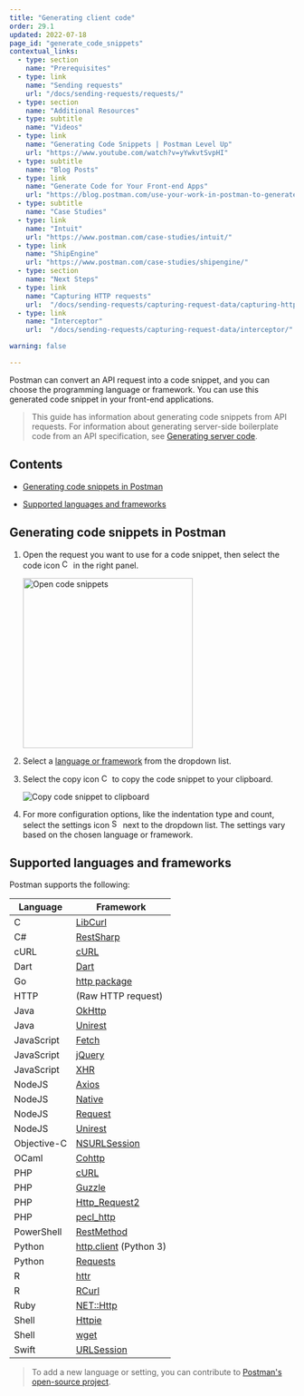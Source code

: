 ```yaml
---
title: "Generating client code"
order: 29.1
updated: 2022-07-18
page_id: "generate_code_snippets"
contextual_links:
  - type: section
    name: "Prerequisites"
  - type: link
    name: "Sending requests"
    url: "/docs/sending-requests/requests/"
  - type: section
    name: "Additional Resources"
  - type: subtitle
    name: "Videos"
  - type: link
    name: "Generating Code Snippets | Postman Level Up"
    url: "https://www.youtube.com/watch?v=yYwkvtSvpHI"
  - type: subtitle
    name: "Blog Posts"
  - type: link
    name: "Generate Code for Your Front-end Apps"
    url: "https://blog.postman.com/use-your-work-in-postman-to-generate-code-for-your-apps/"
  - type: subtitle
    name: "Case Studies"
  - type: link
    name: "Intuit"
    url: "https://www.postman.com/case-studies/intuit/"
  - type: link
    name: "ShipEngine"
    url: "https://www.postman.com/case-studies/shipengine/"
  - type: section
    name: "Next Steps"
  - type: link
    name: "Capturing HTTP requests"
    url:  "/docs/sending-requests/capturing-request-data/capturing-http-requests/"
  - type: link
    name: "Interceptor"
    url:  "/docs/sending-requests/capturing-request-data/interceptor/"

warning: false

---
```


Postman can convert an API request into a code snippet, and you can choose the programming language or framework. You can use this generated code snippet in your front-end applications.

> This guide has information about generating code snippets from API requests. For information about generating server-side boilerplate code from an API specification, see [Generating server code](/docs/designing-and-developing-your-api/developing-an-api/generating-server-code/).

## Contents

* [Generating code snippets in Postman](#generating-code-snippets-in-postman)

* [Supported languages and frameworks](#supported-languages-and-frameworks)

## Generating code snippets in Postman

1. Open the request you want to use for a code snippet, then select the code icon <img alt="Code icon" src="https://assets.postman.com/postman-docs/icon-code-snippet.jpg#icon" width="16px"> in the right panel.

    <img src="https://assets.postman.com/postman-docs/generate-code-right-sidebar-v9.jpg" width="300px" alt="Open code snippets"/>

1. Select a [language or framework](#supported-languages-and-frameworks) from the dropdown list.
1. Select the copy icon <img alt="Copy icon" src="https://assets.postman.com/postman-docs/icon-copy-v9.jpg#icon" width="15px"> to copy the code snippet to your clipboard.

    ![Copy code snippet to clipboard](https://assets.postman.com/postman-docs/code-snippet-copy-icon.jpg)

1. For more configuration options, like the indentation type and count, select the settings icon <img alt="Settings icon" src="https://assets.postman.com/postman-docs/icon-settings-v9.jpg#icon" width="16px"> next to the dropdown list. The settings vary based on the chosen language or framework.

## Supported languages and frameworks

Postman supports the following:

| **Language**  | **Framework** |
| --- | --- |
| C | [LibCurl](https://curl.se/libcurl/c/) |
| C# | [RestSharp](http://restsharp.dev/) |
| cURL |[cURL](https://curl.se/) |
| Dart | [Dart](https://dart.dev/) |
| Go   | [http package](https://pkg.go.dev/net/http) |
| HTTP | (Raw HTTP request) |
| Java | [OkHttp](https://github.com/square/okhttp) |
| Java | [Unirest](https://github.com/Kong/unirest-java) |
| JavaScript | [Fetch](https://developer.mozilla.org/en-US/docs/Web/API/Fetch_API) |
| JavaScript | [jQuery](https://api.jquery.com/jquery.ajax/) |
| JavaScript | [XHR](https://developer.mozilla.org/en-US/docs/Web/API/XMLHttpRequest) |
| NodeJS | [Axios](https://github.com/axios/axios) |
| NodeJS | [Native](https://nodejs.org/api/http.html) |
| NodeJS | [Request](https://github.com/request/request) |
| NodeJS | [Unirest](https://github.com/Kong/unirest-nodejs) |
| Objective-C | [NSURLSession](https://developer.apple.com/documentation/foundation/urlsession) |
| OCaml | [Cohttp](https://github.com/mirage/ocaml-cohttp) |
| PHP | [cURL](https://www.php.net/manual/en/ref.curl.php) |
| PHP | [Guzzle](https://docs.guzzlephp.org/en/stable/)|
| PHP | [Http_Request2](https://www.php.net/manual/en/reserved.variables.request.php)|
| PHP | [pecl_http](https://mdref.m6w6.name/http) |
| PowerShell | [RestMethod](https://docs.microsoft.com/en-us/powershell/module/microsoft.powershell.utility/invoke-restmethod?view=powershell-7) |
| Python | [http.client](https://docs.python.org/3/library/http.client.html) (Python 3) |
| Python | [Requests](https://www.w3schools.com/python/module_requests.asp)|
| R | [httr](https://cran.r-project.org/web/packages/httr/index.html) |
| R | [RCurl](https://cran.r-project.org/web/packages/RCurl/index.html) |
| Ruby | [NET::Http](https://docs.ruby-lang.org/en/2.0.0/Net/HTTP.html) |
| Shell | [Httpie](https://github.com/httpie/httpie) |
| Shell | [wget](https://www.gnu.org/software/wget/) |
| Swift | [URLSession](https://developer.apple.com/documentation/foundation/urlsession) |

> To add a new language or setting, you can contribute to [Postman's open-source project](https://github.com/postmanlabs/postman-code-generators).
